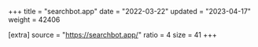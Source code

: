 +++
title = "searchbot.app"
date = "2022-03-22"
updated = "2023-04-17"
weight = 42406

[extra]
source = "https://searchbot.app/"
ratio = 4
size = 41
+++
